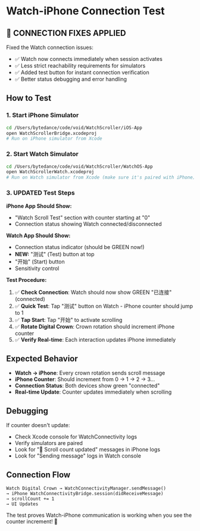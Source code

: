 # Watch-iPhone Connection Test 

## 🔧 **CONNECTION FIXES APPLIED**

Fixed the Watch connection issues:
- ✅ Watch now connects immediately when session activates 
- ✅ Less strict reachability requirements for simulators
- ✅ Added test button for instant connection verification
- ✅ Better status debugging and error handling

## How to Test

### 1. Start iPhone Simulator
```bash
cd /Users/bytedance/code/void/WatchScroller/iOS-App
open WatchScrollerBridge.xcodeproj
# Run on iPhone simulator from Xcode
```

### 2. Start Watch Simulator  
```bash
cd /Users/bytedance/code/void/WatchScroller/WatchOS-App
open WatchScrollerWatch.xcodeproj
# Run on Watch simulator from Xcode (make sure it's paired with iPhone)
```

### 3. **UPDATED Test Steps**

**iPhone App Should Show:**
- "Watch Scroll Test" section with counter starting at "0"
- Connection status showing Watch connected/disconnected

**Watch App Should Show:**
- Connection status indicator (should be GREEN now!)
- **NEW:** "测试" (Test) button at top
- "开始" (Start) button  
- Sensitivity control

**Test Procedure:**
1. ✅ **Check Connection**: Watch should now show GREEN "已连接" (connected)
2. ✅ **Quick Test**: Tap "测试" button on Watch - iPhone counter should jump to 1
3. ✅ **Tap Start**: Tap "开始" to activate scrolling  
4. ✅ **Rotate Digital Crown**: Crown rotation should increment iPhone counter
5. ✅ **Verify Real-time**: Each interaction updates iPhone immediately

## Expected Behavior

- **Watch → iPhone**: Every crown rotation sends scroll message
- **iPhone Counter**: Should increment from 0 → 1 → 2 → 3... 
- **Connection Status**: Both devices show green "connected"
- **Real-time Update**: Counter updates immediately when scrolling

## Debugging

If counter doesn't update:
- Check Xcode console for WatchConnectivity logs
- Verify simulators are paired
- Look for "📱 Scroll count updated" messages in iPhone logs
- Look for "Sending message" logs in Watch console

## Connection Flow

```
Watch Digital Crown → WatchConnectivityManager.sendMessage() 
→ iPhone WatchConnectivityBridge.session(didReceiveMessage) 
→ scrollCount += 1 
→ UI Updates
```

The test proves Watch-iPhone communication is working when you see the counter increment! 🎯